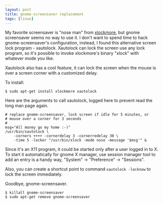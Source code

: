 ```yaml
---
layout: post
title: gnome-screensaver replacement
tags: [linux]
---
```


My favorite screensaver is "nose man" from
[xlockmore](http://www.tux.org/~bagleyd/xlockmore.html), but gnome screensaver
seems no way to use it.  I don't want to spend time to hack gnome-screensaver's
configuration, instead, I found this alternative screen lock program -
xautolock.  Xautolock can lock the screen use any lock program, so it's
possible to invoke xlockmore's binary "xlock" with whatever mode you like.

Xautolock also has a cool feature, it can lock the screen when the
mouse is over a screen corner with a customized delay.

To install:

    $ sudo apt-get install xlockmore xautolock

Here are the arguments to call xautolock, logged here to prevent read
the long man page again.

    # replace gnome-screensaver, lock screen if idle for 5 minutes, or
    # mouse over a corner for 3 seconds
    #
    msg="All money go my home :-)"
    /usr/bin/xautolock \
        -corners ++++ -cornerdelay 3 -cornerredelay 30 \
        -time 5 -locker "/usr/bin/xlock -mode nose -message '$msg'" &

Since it's an X11 program, it could be started only after a user logged in
to X.  To start it automatically for gnome X manager, use session manager
tool to add an entry is a handy way, "System" -> "Preference" ->
"Sessions".

Also, you can create a shortcut point to command `xautolock -locknow` to lock
the screen immediately.

Goodbye, gnome-screensaver.

    $ killall gnome-screensaver
    $ sudo apt-get remove gnome-screensaver
